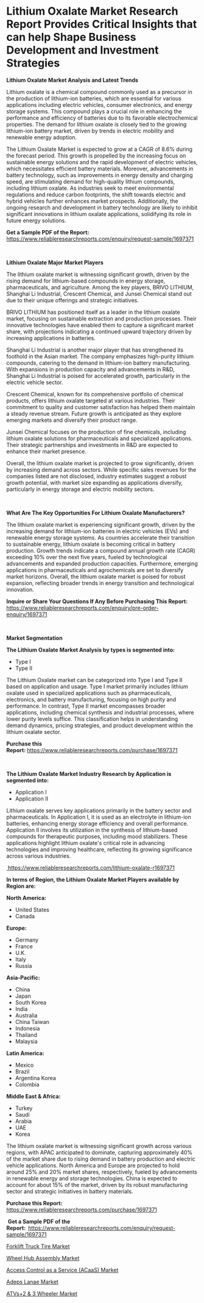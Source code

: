 <p><h1>Lithium Oxalate Market Research Report Provides Critical Insights that can help Shape Business Development and Investment Strategies</h1></p><p><strong>Lithium Oxalate Market Analysis and Latest Trends</strong></p>
<p><p>Lithium oxalate is a chemical compound commonly used as a precursor in the production of lithium-ion batteries, which are essential for various applications including electric vehicles, consumer electronics, and energy storage systems. This compound plays a crucial role in enhancing the performance and efficiency of batteries due to its favorable electrochemical properties. The demand for lithium oxalate is closely tied to the growing lithium-ion battery market, driven by trends in electric mobility and renewable energy adoption.</p><p>The Lithium Oxalate Market is expected to grow at a CAGR of 8.6% during the forecast period. This growth is propelled by the increasing focus on sustainable energy solutions and the rapid development of electric vehicles, which necessitates efficient battery materials. Moreover, advancements in battery technology, such as improvements in energy density and charging speed, are stimulating demand for high-quality lithium compounds, including lithium oxalate. As industries seek to meet environmental regulations and reduce carbon footprints, the shift towards electric and hybrid vehicles further enhances market prospects. Additionally, the ongoing research and development in battery technology are likely to inhibit significant innovations in lithium oxalate applications, solidifying its role in future energy solutions.</p></p>
<p><strong>Get a Sample PDF of the Report:&nbsp;</strong> <a href="https://www.reliableresearchreports.com/enquiry/request-sample/1697371?utm_campaign=13&utm_medium=2&utm_source=Github&utm_content=ia&utm_term=03102024&utm_id=lithium-oxalate">https://www.reliableresearchreports.com/enquiry/request-sample/1697371</a></p>
<p>&nbsp;</p>
<p><strong>Lithium Oxalate Major Market Players</strong></p>
<p><p>The lithium oxalate market is witnessing significant growth, driven by the rising demand for lithium-based compounds in energy storage, pharmaceuticals, and agriculture. Among the key players, BRIVO LITHIUM, Shanghai Li Industrial, Crescent Chemical, and Junsei Chemical stand out due to their unique offerings and strategic initiatives.</p><p>BRIVO LITHIUM has positioned itself as a leader in the lithium oxalate market, focusing on sustainable extraction and production processes. Their innovative technologies have enabled them to capture a significant market share, with projections indicating a continued upward trajectory driven by increasing applications in batteries.</p><p>Shanghai Li Industrial is another major player that has strengthened its foothold in the Asian market. The company emphasizes high-purity lithium compounds, catering to the demand in lithium-ion battery manufacturing. With expansions in production capacity and advancements in R&D, Shanghai Li Industrial is poised for accelerated growth, particularly in the electric vehicle sector.</p><p>Crescent Chemical, known for its comprehensive portfolio of chemical products, offers lithium oxalate targeted at various industries. Their commitment to quality and customer satisfaction has helped them maintain a steady revenue stream. Future growth is anticipated as they explore emerging markets and diversify their product range.</p><p>Junsei Chemical focuses on the production of fine chemicals, including lithium oxalate solutions for pharmaceuticals and specialized applications. Their strategic partnerships and investments in R&D are expected to enhance their market presence.</p><p>Overall, the lithium oxalate market is projected to grow significantly, driven by increasing demand across sectors. While specific sales revenues for the companies listed are not disclosed, industry estimates suggest a robust growth potential, with market size expanding as applications diversify, particularly in energy storage and electric mobility sectors.</p></p>
<p>&nbsp;</p>
<p><strong>What Are The Key Opportunities For Lithium Oxalate Manufacturers?</strong></p>
<p><p>The lithium oxalate market is experiencing significant growth, driven by the increasing demand for lithium-ion batteries in electric vehicles (EVs) and renewable energy storage systems. As countries accelerate their transition to sustainable energy, lithium oxalate is becoming critical in battery production. Growth trends indicate a compound annual growth rate (CAGR) exceeding 10% over the next five years, fueled by technological advancements and expanded production capacities. Furthermore, emerging applications in pharmaceuticals and agrochemicals are set to diversify market horizons. Overall, the lithium oxalate market is poised for robust expansion, reflecting broader trends in energy transition and technological innovation.</p></p>
<p><strong>Inquire or Share Your Questions If Any Before Purchasing This Report:</strong> <a href="https://www.reliableresearchreports.com/enquiry/pre-order-enquiry/1697371?utm_campaign=13&utm_medium=2&utm_source=Github&utm_content=ia&utm_term=03102024&utm_id=lithium-oxalate">https://www.reliableresearchreports.com/enquiry/pre-order-enquiry/1697371</a></p>
<p>&nbsp;</p>
<p><strong>Market Segmentation</strong></p>
<p><strong>The Lithium Oxalate Market Analysis by types is segmented into:</strong></p>
<p><ul><li>Type I</li><li>Type II</li></ul></p>
<p><p>The Lithium Oxalate market can be categorized into Type I and Type II based on application and usage. Type I market primarily includes lithium oxalate used in specialized applications such as pharmaceuticals, electronics, and battery manufacturing, focusing on high purity and performance. In contrast, Type II market encompasses broader applications, including chemical synthesis and industrial processes, where lower purity levels suffice. This classification helps in understanding demand dynamics, pricing strategies, and product development within the lithium oxalate sector.</p></p>
<p><strong>Purchase this Report:&nbsp;</strong><a href="https://www.reliableresearchreports.com/purchase/1697371?utm_campaign=13&utm_medium=2&utm_source=Github&utm_content=ia&utm_term=03102024&utm_id=lithium-oxalate">https://www.reliableresearchreports.com/purchase/1697371</a></p>
<p>&nbsp;</p>
<p><strong>The Lithium Oxalate Market Industry Research by Application is segmented into:</strong></p>
<p><ul><li>Application I</li><li>Application II</li></ul></p>
<p><p>Lithium oxalate serves key applications primarily in the battery sector and pharmaceuticals. In Application I, it is used as an electrolyte in lithium-ion batteries, enhancing energy storage efficiency and overall performance. Application II involves its utilization in the synthesis of lithium-based compounds for therapeutic purposes, including mood stabilizers. These applications highlight lithium oxalate's critical role in advancing technologies and improving healthcare, reflecting its growing significance across various industries.</p></p>
<p><a href="https://www.reliableresearchreports.com/lithium-oxalate-r1697371?utm_campaign=13&utm_medium=2&utm_source=Github&utm_content=ia&utm_term=03102024&utm_id=lithium-oxalate">&nbsp;https://www.reliableresearchreports.com/lithium-oxalate-r1697371</a></p>
<p><strong>In terms of Region, the Lithium Oxalate Market Players available by Region are:</strong></p>
<p>
    <p> <strong> North America: </strong>
        <ul>
            <li>United States</li>
            <li>Canada</li>
        </ul>
        </p> 
    <p> <strong> Europe: </strong>
        <ul>
            <li>Germany</li>
            <li>France</li>
            <li>U.K.</li>
            <li>Italy</li>
            <li>Russia</li>
        </ul>
        </p> 
    <p> <strong> Asia-Pacific: </strong>
        <ul>
            <li>China</li>
            <li>Japan</li>
            <li>South Korea</li>
            <li>India</li>
            <li>Australia</li>
            <li>China Taiwan</li>
            <li>Indonesia</li>
            <li>Thailand</li>
            <li>Malaysia</li>
        </ul>
        </p> 
    <p> <strong> Latin America: </strong>
        <ul>
            <li>Mexico</li>
            <li>Brazil</li>
            <li>Argentina Korea</li>
            <li>Colombia</li>
        </ul>
        </p> 
    <p> <strong> Middle East & Africa: </strong>
        <ul>
            <li>Turkey</li>
            <li>Saudi</li>
            <li>Arabia</li>
            <li>UAE</li>
            <li>Korea</li>
        </ul>
    </p>
    </p>
<p><p>The lithium oxalate market is witnessing significant growth across various regions, with APAC anticipated to dominate, capturing approximately 40% of the market share due to rising demand in battery production and electric vehicle applications. North America and Europe are projected to hold around 25% and 20% market shares, respectively, fueled by advancements in renewable energy and storage technologies. China is expected to account for about 15% of the market, driven by its robust manufacturing sector and strategic initiatives in battery materials.</p></p>
<p><strong>Purchase this Report: </strong><a href="https://www.reliableresearchreports.com/purchase/1697371?utm_campaign=13&utm_medium=2&utm_source=Github&utm_content=ia&utm_term=03102024&utm_id=lithium-oxalate">https://www.reliableresearchreports.com/purchase/1697371</a></p>
<p>&nbsp;<strong>Get a Sample PDF of the Report:&nbsp;&nbsp;</strong><a href="https://www.reliableresearchreports.com/enquiry/request-sample/1697371?utm_campaign=13&utm_medium=2&utm_source=Github&utm_content=ia&utm_term=03102024&utm_id=lithium-oxalate">https://www.reliableresearchreports.com/enquiry/request-sample/1697371</a></p>
<p><strong></strong></p>
<p><p><a href="https://www.linkedin.com/pulse/global-forklift-truck-tire-market-trends-analysis-future-growth-u3rjf?utm_campaign=13&utm_medium=2&utm_source=Github&utm_content=ia&utm_term=03102024&utm_id=lithium-oxalate">Forklift Truck Tire Market</a></p><p><a href="https://www.linkedin.com/pulse/digital-transformation-wheel-hub-assembly-industry-market-72qsf?utm_campaign=13&utm_medium=2&utm_source=Github&utm_content=ia&utm_term=03102024&utm_id=lithium-oxalate">Wheel Hub Assembly Market</a></p><p><a href="https://github.com/MariaWashington76/Market-Research-Report-List-1/blob/main/access-control-as-a-service-acaas-market.md?utm_campaign=13&utm_medium=2&utm_source=Github&utm_content=ia&utm_term=03102024&utm_id=lithium-oxalate">Access Control as a Service (ACaaS) Market</a></p><p><a href="https://www.linkedin.com/pulse/insights-adeps-lanae-market-share-competitive-landscape-period-ijd5c?utm_campaign=13&utm_medium=2&utm_source=Github&utm_content=ia&utm_term=03102024&utm_id=lithium-oxalate">Adeps Lanae Market</a></p><p><a href="https://github.com/MarciaRunte/Market-Research-Report-List-1/blob/main/atvs2-3-wheeler-market.md?utm_campaign=13&utm_medium=2&utm_source=Github&utm_content=ia&utm_term=03102024&utm_id=lithium-oxalate">ATVs+2 & 3 Wheeler Market</a></p></p>